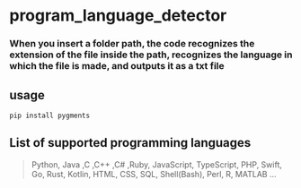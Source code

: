 # program_language_detector

### When you insert a folder path, the code recognizes the extension of the file inside the path, recognizes the language in which the file is made, and outputs it as a txt file

## usage
```pip install pygments```

## List of supported programming languages
> Python, Java ,C ,C++ ,C# ,Ruby, JavaScript, TypeScript, PHP, Swift, Go, Rust, Kotlin, HTML, CSS, SQL, Shell(Bash), Perl, R, MATLAB ...
